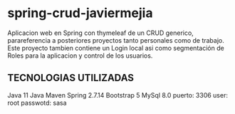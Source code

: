 # spring-crud-javiermejia
Aplicacion web en Spring con thymeleaf de un CRUD generico, parareferencia a posteriores proyectos tanto personales como de trabajo.
Este proyecto tambien contiene un Login local asi como segmentación de Roles para la aplicacion y control de los usuarios.

## TECNOLOGIAS UTILIZADAS
 Java 11
 Java Maven
 Spring 2.7.14
 Bootstrap 5
 MySql 8.0
 puerto: 3306
 user: root
 passwotd: sasa
